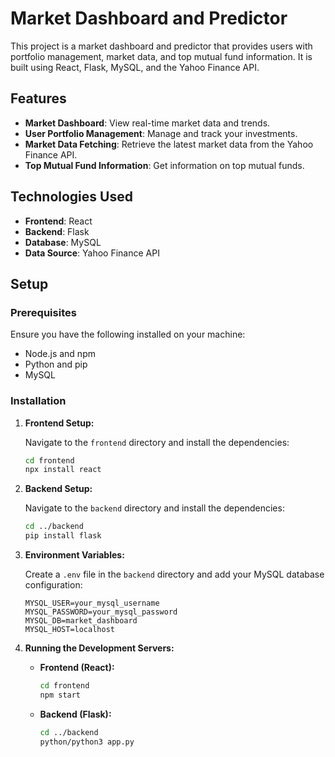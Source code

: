 # Market Dashboard and Predictor

This project is a market dashboard and predictor that provides users with portfolio management, market data, and top mutual fund information. It is built using React, Flask, MySQL, and the Yahoo Finance API.

## Features

- **Market Dashboard**: View real-time market data and trends.
- **User Portfolio Management**: Manage and track your investments.
- **Market Data Fetching**: Retrieve the latest market data from the Yahoo Finance API.
- **Top Mutual Fund Information**: Get information on top mutual funds.

## Technologies Used

- **Frontend**: React
- **Backend**: Flask
- **Database**: MySQL
- **Data Source**: Yahoo Finance API

## Setup

### Prerequisites

Ensure you have the following installed on your machine:

- Node.js and npm
- Python and pip
- MySQL

### Installation



1. **Frontend Setup:**

    Navigate to the `frontend` directory and install the dependencies:

    ```bash
    cd frontend
    npx install react
    ```

2. **Backend Setup:**

    Navigate to the `backend` directory and install the dependencies:

    ```bash
    cd ../backend
    pip install flask
    ```


3. **Environment Variables:**

    Create a `.env` file in the `backend` directory and add your MySQL database configuration:

    ```plaintext
    MYSQL_USER=your_mysql_username
    MYSQL_PASSWORD=your_mysql_password
    MYSQL_DB=market_dashboard
    MYSQL_HOST=localhost
    ```

4. **Running the Development Servers:**

    - **Frontend (React):**

      ```bash
      cd frontend
      npm start
      ```

    - **Backend (Flask):**

      ```bash
      cd ../backend
      python/python3 app.py
      ```



